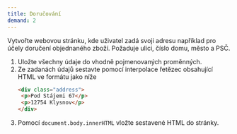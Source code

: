 ```yaml
---
title: Doručování
demand: 2
---
```


Vytvořte webovou stránku, kde uživatel zadá svoji adresu například pro účely doručení objednaného zboží. Požaduje ulici, číslo domu, město a PSČ.

1. Uložte všechny údaje do vhodně pojmenovaných proměnných.
1. Ze zadanách údajů sestavte pomocí interpolace řetězec obsahující HTML ve formátu jako níže
   ```html
   <div class="address">
   	<p>Pod Stájemi 67</p>
   	<p>12754 Klysnov</p>
   </div>
   ```
1. Pomocí `document.body.innerHTML` vložte sestavené HTML do stránky.
